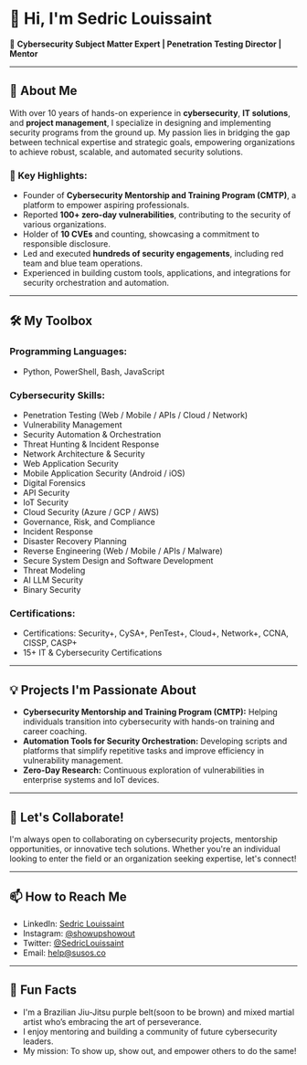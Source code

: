 <!--
**l0lsec/l0lsec** is a ✨ _special_ ✨ repository because its `README.md` (this file) appears on your GitHub profile.

Here are some ideas to get you started:

- 🔭 I’m currently working on ...
- 🌱 I’m currently learning ...
- 👯 I’m looking to collaborate on ...
- 🤔 I’m looking for help with ...
- 💬 Ask me about ...
- 📫 How to reach me: ...
- 😄 Pronouns: ...
- ⚡ Fun fact: ...
-->

# 👋 Hi, I'm Sedric Louissaint  
🌟 **Cybersecurity Subject Matter Expert | Penetration Testing Director | Mentor**

---

## 🚀 About Me  

With over 10 years of hands-on experience in **cybersecurity**, **IT solutions**, and **project management**, I specialize in designing and implementing security programs from the ground up. My passion lies in bridging the gap between technical expertise and strategic goals, empowering organizations to achieve robust, scalable, and automated security solutions.  

### 🔑 Key Highlights:
- Founder of **Cybersecurity Mentorship and Training Program (CMTP)**, a platform to empower aspiring professionals.
- Reported **100+ zero-day vulnerabilities**, contributing to the security of various organizations.
- Holder of **10 CVEs** and counting, showcasing a commitment to responsible disclosure.
- Led and executed **hundreds of security engagements**, including red team and blue team operations.
- Experienced in building custom tools, applications, and integrations for security orchestration and automation.

---

## 🛠️ My Toolbox  

### Programming Languages:  
- Python, PowerShell, Bash, JavaScript  

### Cybersecurity Skills:  
- Penetration Testing (Web / Mobile / APIs / Cloud / Network)
- Vulnerability Management
- Security Automation & Orchestration  
- Threat Hunting & Incident Response
- Network Architecture & Security
- Web Application Security
- Mobile Application Security (Android / iOS)
- Digital Forensics
- API Security
- IoT Security
- Cloud Security (Azure / GCP / AWS)
- Governance, Risk, and Compliance
- Incident Response
- Disaster Recovery Planning
- Reverse Engineering (Web / Mobile / APIs / Malware)
- Secure System Design and Software Development
- Threat Modeling
- AI LLM Security
- Binary Security

### Certifications:  
- Certifications: Security+, CySA+, PenTest+, Cloud+, Network+, CCNA, CISSP, CASP+
- 15+ IT & Cybersecurity Certifications  

---

## 💡 Projects I'm Passionate About  

- **Cybersecurity Mentorship and Training Program (CMTP):** Helping individuals transition into cybersecurity with hands-on training and career coaching.  
- **Automation Tools for Security Orchestration:** Developing scripts and platforms that simplify repetitive tasks and improve efficiency in vulnerability management.  
- **Zero-Day Research:** Continuous exploration of vulnerabilities in enterprise systems and IoT devices.  

---

## 🤝 Let's Collaborate!  

I'm always open to collaborating on cybersecurity projects, mentorship opportunities, or innovative tech solutions. Whether you're an individual looking to enter the field or an organization seeking expertise, let's connect!

---

## 📫 How to Reach Me  
- LinkedIn: [Sedric Louissaint](https://www.linkedin.com/in/sedric-louissaint/)
- Instagram: [@showupshowout](https://www.instagram.com/showupshowout/)  
- Twitter: [@SedricLouissaint](https://twitter.com/sedric____)  
- Email: help@susos.co  

---

## 📝 Fun Facts  
- I'm a Brazilian Jiu-Jitsu purple belt(soon to be brown) and mixed martial artist who’s embracing the art of perseverance.  
- I enjoy mentoring and building a community of future cybersecurity leaders.  
- My mission: To show up, show out, and empower others to do the same!
